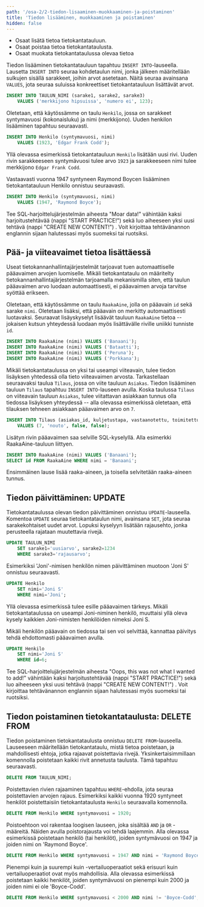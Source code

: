 ```yaml
---
path: '/osa-2/2-tiedon-lisaaminen-muokkaaminen-ja-poistaminen'
title: 'Tiedon lisääminen, muokkaaminen ja poistaminen'
hidden: false
---
```



<text-box variant='learningObjectives' name='Oppimistavoitteet'>

- Osaat lisätä tietoa tietokantatauluun.
- Osaat poistaa tietoa tietokantataulusta.
- Osaat muokata tietokantataulussa olevaa tietoa

</text-box>


Tiedon lisääminen tietokantatauluun tapahtuu `INSERT INTO`-lauseella. Lausetta `INSERT INTO` seuraa kohdetaulun nimi, jonka jälkeen määritellään sulkujen sisällä sarakkeet, joihin arvot asetetaan. Näitä seuraa avainsana `VALUES`, jota seuraa suluissa konkreettiset tietokantatauluun lisättävät arvot.


```sql
INSERT INTO TAULUN_NIMI (sarake1, sarake2, sarake3)
    VALUES ('merkkijono hipsuissa', 'numero ei', 123);
```

Oletetaan, että käytössämme on taulu `Henkilo`, jossa on sarakkeet syntymavuosi (kokonaisluku) ja nimi (merkkijono). Uuden henkilon lisääminen tapahtuu seuraavasti.

```sql
INSERT INTO Henkilo (syntymavuosi, nimi)
    VALUES (1923, 'Edgar Frank Codd');
```

Yllä olevassa esimerkissä tietokantatauluun `Henkilo` lisätään uusi rivi. Uuden rivin sarakkeeseen syntymävuosi tulee arvo `1923` ja sarakkeeseen nimi tulee merkkijono `Edgar Frank Codd`.

Vastaavasti vuonna 1947 syntyneen Raymond Boycen lisääminen tietokantatauluun Henkilo onnistuu seuraavasti.


```sql
INSERT INTO Henkilo (syntymavuosi, nimi)
    VALUES (1947, 'Raymond Boyce');
```


<sqltrainer-exercise name="Tiedon lisääminen tietokantaan">

Tee SQL-harjoittelujärjestelmän aiheesta "Moar data!" vähintään kaksi harjoitustehtävää (nappi "START PRACTICE!") sekä luo aiheeseen yksi uusi tehtävä (nappi "CREATE NEW CONTENT!") . Voit kirjoittaa tehtävänannon englannin sijaan halutessasi myös suomeksi tai ruotsiksi.

</sqltrainer-exercise>



## Pää- ja viiteavaimet tietoa lisättäessä


Useat tietokannanhallintajärjestelmät tarjoavat tuen automaattiselle pääavaimen arvojen luomiselle. Mikäli tietokantataulu on määritelty tietokannanhallintajärjestelmän tarjoamalla mekanismilla siten, että taulun pääavaimen arvo luodaan automaattisesti, ei pääavaimen arvoja tarvitse syöttää erikseen.

Oletetaan, että käytössämme on taulu `RaakaAine`, jolla on pääavain `id` sekä sarake `nimi`. Oletetaan lisäksi, että pääavain on merkitty automaattisesti luotavaksi. Seuraavat lisäyskyselyt lisäävät tauluun `RaakaAine` tietoa -- jokaisen kutsun yhteydessä luodaan myös lisättävälle riville uniikki tunniste `id`.


```sql
INSERT INTO RaakaAine (nimi) VALUES ('Banaani');
INSERT INTO RaakaAine (nimi) VALUES ('Bataatti');
INSERT INTO RaakaAine (nimi) VALUES ('Peruna');
INSERT INTO RaakaAine (nimi) VALUES ('Porkkana');
```

Mikäli tietokantataulussa on yksi tai useampi viiteavain, tulee tiedon lisäyksen yhtedessä olla tieto viiteavaimen arvosta. Tarkastellaan seuraavaksi taulua `Tilaus`, jossa on viite tauluun `Asiakas`. Tiedon lisääminen tauluun `Tilaus` tapahtuu `INSERT INTO`-lauseen avulla. Koska taulussa `Tilaus` on viiteavain tauluun `Asiakas`, tulee viitattavan asiakkaan tunnus olla tiedossa lisäyksen yhteydessä -- alla olevassa esimerkissä oletetaan, että tilauksen tehneen asiakkaan pääavaimen arvo on `7`.


```sql
INSERT INTO Tilaus (asiakas_id, kuljetustapa, vastaanotettu, toimitettu)
    VALUES (7, 'nouto', false, false);
```


<text-box variant='hint' name='Miten selvitän juuri lisätyn rivin pääavaimen?'>

Lisätyn rivin pääavaimen saa selville SQL-kyselyllä. Alla esimerkki RaakaAine-tauluun liittyen.

```sql
INSERT INTO RaakaAine (nimi) VALUES ('Banaani');
SELECT id FROM RaakaAine WHERE nimi = 'Banaani';
```

Ensimmäinen lause lisää raaka-aineen, ja toisella selvitetään raaka-aineen tunnus.

</text-box>


## Tiedon päivittäminen: UPDATE

Tietokantataulussa olevan tiedon päivittäminen onnistuu `UPDATE`-lauseella. Komentoa `UPDATE` seuraa tietokantataulun nimi, avainsana `SET`, jota seuraa sarakekohtaiset uudet arvot. Lopuksi kyselyyn lisätään rajausehto, jonka perusteella rajataan muutettavia rivejä.

```sql
UPDATE TAULUN_NIMI
    SET sarake1='uusiarvo', sarake2=1234
    WHERE sarake3='rajausarvo';
```

Esimerkiksi 'Joni'-nimisen henkilön nimen päivittäminen muotoon 'Joni S' onnistuu seuraavasti.

```sql
UPDATE Henkilo
    SET nimi='Joni S'
    WHERE nimi='Joni';
```

Yllä olevassa esimerkissä tulee esille pääavaimen tärkeys. Mikäli tietokantataulussa on useampi Joni-niminen henkilö, muuttaisi yllä oleva kysely kaikkien Joni-nimisten henkilöiden nimeksi Joni S.

Mikäli henkilön pääavain on tiedossa tai sen voi selvittää, kannattaa päivitys tehdä ehdottomasti pääavaimen avulla.


```sql
UPDATE Henkilo
    SET nimi='Joni S'
    WHERE id=6;
```



<sqltrainer-exercise name="Tiedon päivittäminen">

Tee SQL-harjoittelujärjestelmän aiheesta "Oops, this was not what I wanted to add!" vähintään kaksi harjoitustehtävää (nappi "START PRACTICE!") sekä luo aiheeseen yksi uusi tehtävä (nappi "CREATE NEW CONTENT!") . Voit kirjoittaa tehtävänannon englannin sijaan halutessasi myös suomeksi tai ruotsiksi.

</sqltrainer-exercise>



## Tiedon poistaminen tietokantataulusta: DELETE FROM

Tiedon poistaminen tietokantataulusta onnistuu `DELETE FROM`-lauseella. Lauseeseen määritellään tietokantataulu, mistä tietoa poistetaan, ja mahdollisesti ehtoja, jotka rajaavat poistettavia rivejä. Yksinkertaisimmillaan komennolla poistetaan kaikki rivit annetusta taulusta. Tämä tapahtuu seuraavasti.

```sql
DELETE FROM TAULUN_NIMI;
```

Poistettavien rivien rajaaminen tapahtuu `WHERE`-ehdolla, jota seuraa poistettavien arvojen rajaus. Esimerkiksi kaikki vuonna 1920 syntyneet henkilöt poistettaisiin tietokantataulusta `Henkilo` seuraavalla komennolla.

```sql
DELETE FROM Henkilo WHERE syntymavuosi = 1920;
```

Poistoehtoon voi rakentaa loogisen lauseen, joka sisältää `AND` ja `OR` -määreitä. Näiden avulla poistorajausta voi tehdä laajemmin. Alla olevassa esimerkissä poistetaan henkilö (tai henkilöt), joiden syntymävuosi on 1947 ja joiden nimi on 'Raymond Boyce'.

```sql
DELETE FROM Henkilo WHERE syntymavuosi = 1947 AND nimi = 'Raymond Boyce';
```

Pienempi kuin ja suurempi kuin -vertailuoperaatiot sekä erisuuri kuin vertailuoperaatiot ovat myös mahdollisia. Alla olevassa esimerkissä poistetaan kaikki henkilöt, joiden syntymävuosi on pienempi kuin 2000 ja joiden nimi ei ole 'Boyce-Codd'.

```sql
DELETE FROM Henkilo WHERE syntymavuosi < 2000 AND nimi != 'Boyce-Codd';
```

